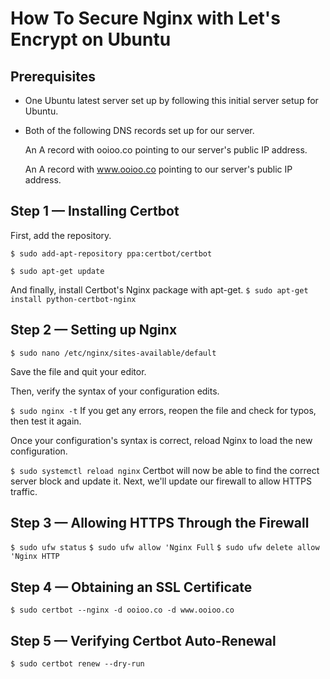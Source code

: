 # How To Secure Nginx with Let's Encrypt on Ubuntu 

## Prerequisites
* One Ubuntu latest server set up by following this initial server setup for Ubuntu.
* Both of the following DNS records set up for our server. 
  
  An A record with ooioo.co pointing to our server's public IP address.
  
  An A record with www.ooioo.co pointing to our server's public IP address.
  
## Step 1 — Installing Certbot

First, add the repository.

`$ sudo add-apt-repository ppa:certbot/certbot`

`$ sudo apt-get update`

And finally, install Certbot's Nginx package with apt-get.
`$ sudo apt-get install python-certbot-nginx`

## Step 2 — Setting up Nginx
`$ sudo nano /etc/nginx/sites-available/default`

Save the file and quit your editor.

Then, verify the syntax of your configuration edits.

`$ sudo nginx -t`
If you get any errors, reopen the file and check for typos, then test it again.

Once your configuration's syntax is correct, reload Nginx to load the new configuration.

`$ sudo systemctl reload nginx`
Certbot will now be able to find the correct server block and update it. Next, we'll update our firewall to allow HTTPS traffic.

## Step 3 — Allowing HTTPS Through the Firewall
`$ sudo ufw status`
`$ sudo ufw allow 'Nginx Full`
`$ sudo ufw delete allow 'Nginx HTTP`

## Step 4 — Obtaining an SSL Certificate

`$ sudo certbot --nginx -d ooioo.co -d www.ooioo.co`

## Step 5 — Verifying Certbot Auto-Renewal

`$ sudo certbot renew --dry-run`


